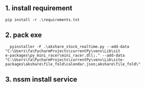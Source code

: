 ## 1. install requirement
```
pip install -r .\requirements.txt
```
## 2. pack exe
```
  pyinstaller -F .\akshare_stock_realtime.py --add-data "C:\Users\fa\PycharmProjects\currentPy\venv\Lib\sit
e-packages\py_mini_racer\mini_racer.dll;." --add-data "C:\Users\fa\PycharmProjects\currentPy\venv\Lib\site-packages\akshare\file_fold\calendar.json;akshare\file_fold\"

```

## 3. nssm install service